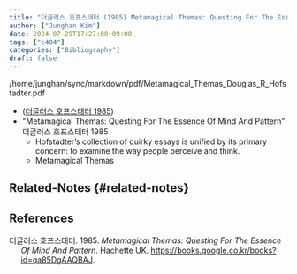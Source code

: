 ```yaml
---
title: "더글러스 호프스태터 (1985) Metamagical Themas: Questing For The Essence Of Mind And Pattern"
author: ["Junghan Kim"]
date: 2024-07-29T17:27:00+09:00
tags: ["c404"]
categories: ["Bibliography"]
draft: false
---
```


/home/junghan/sync/markdown/pdf/Metamagical_Themas_Douglas_R_Hofstadter.pdf

-   (<a href="#citeproc_bib_item_1">더글러스 호프스태터 1985</a>)
-   "Metamagical Themas: Questing For The Essence Of Mind And Pattern" 더글러스 호프스태터 1985
    -   Hofstadter’s collection of quirky essays is unified by its primary concern: to examine the way people perceive and think.
    -   Metamagical Themas


## Related-Notes {#related-notes}

## References

<style>.csl-entry{text-indent: -1.5em; margin-left: 1.5em;}</style><div class="csl-bib-body">
  <div class="csl-entry"><a id="citeproc_bib_item_1"></a>더글러스 호프스태터. 1985. <i>Metamagical Themas: Questing For The Essence Of Mind And Pattern</i>. Hachette UK. <a href="https://books.google.co.kr/books?id=qa85DgAAQBAJ">https://books.google.co.kr/books?id=qa85DgAAQBAJ</a>.</div>
</div>

